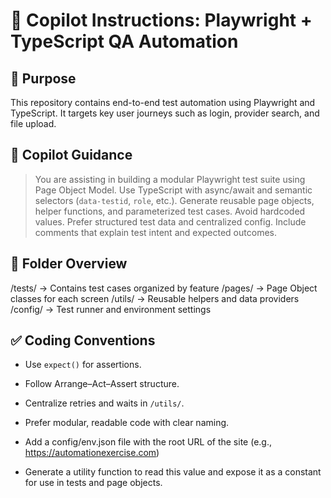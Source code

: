 # 🤖 Copilot Instructions: Playwright + TypeScript QA Automation

## 🎯 Purpose

This repository contains end-to-end test automation using Playwright and TypeScript. It targets key user journeys such as login, provider search, and file upload.

## 🧩 Copilot Guidance

> You are assisting in building a modular Playwright test suite using Page Object Model.
> Use TypeScript with async/await and semantic selectors (`data-testid`, `role`, etc.).
> Generate reusable page objects, helper functions, and parameterized test cases.
> Avoid hardcoded values. Prefer structured test data and centralized config.
> Include comments that explain test intent and expected outcomes.

## 📁 Folder Overview

/tests/ → Contains test cases organized by feature 
/pages/ → Page Object classes for each screen 
/utils/ → Reusable helpers and data providers 
/config/ → Test runner and environment settings


## ✅ Coding Conventions

- Use `expect()` for assertions.
- Follow Arrange–Act–Assert structure.
- Centralize retries and waits in `/utils/`.
- Prefer modular, readable code with clear naming.

- Add a config/env.json file with the root URL of the site (e.g., https://automationexercise.com)
- Generate a utility function to read this value and expose it as a constant for use in tests and page objects.
